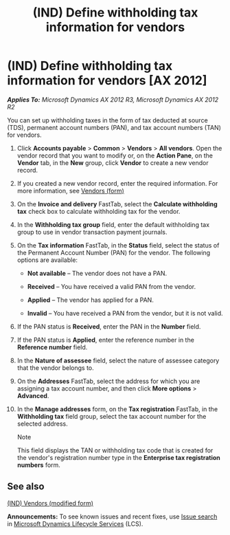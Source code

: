 ﻿---
title: (IND) Define withholding tax information for vendors
TOCTitle: (IND) Define withholding tax information for vendors
ms:assetid: c1bfad9a-3ad6-4245-8054-0d33cfbba163
ms:mtpsurl: https://technet.microsoft.com/en-us/library/JJ664873(v=AX.60)
ms:contentKeyID: 49386203
ms.date: 04/18/2014
mtps_version: v=AX.60
---

# (IND) Define withholding tax information for vendors [AX 2012]


_**Applies To:** Microsoft Dynamics AX 2012 R3, Microsoft Dynamics AX 2012 R2_

You can set up withholding taxes in the form of tax deducted at source (TDS), permanent account numbers (PAN), and tax account numbers (TAN) for vendors.

1.  Click **Accounts payable** \> **Common** \> **Vendors** \> **All vendors**. Open the vendor record that you want to modify or, on the **Action Pane**, on the **Vendor** tab, in the **New** group, click **Vendor** to create a new vendor record.

2.  If you created a new vendor record, enter the required information. For more information, see [Vendors (form)](https://technet.microsoft.com/en-us/library/aa592162\(v=ax.60\))

3.  On the **Invoice and delivery** FastTab, select the **Calculate withholding tax** check box to calculate withholding tax for the vendor.

4.  In the **Withholding tax group** field, enter the default withholding tax group to use in vendor transaction payment journals.

5.  On the **Tax information** FastTab, in the **Status** field, select the status of the Permanent Account Number (PAN) for the vendor. The following options are available:
    
      - **Not available** – The vendor does not have a PAN.
    
      - **Received** – You have received a valid PAN from the vendor.
    
      - **Applied** – The vendor has applied for a PAN.
    
      - **Invalid** – You have received a PAN from the vendor, but it is not valid.

6.  If the PAN status is **Received**, enter the PAN in the **Number** field.

7.  If the PAN status is **Applied**, enter the reference number in the **Reference number** field.

8.  In the **Nature of assessee** field, select the nature of assessee category that the vendor belongs to.

9.  On the **Addresses** FastTab, select the address for which you are assigning a tax account number, and then click **More options** \> **Advanced**.

10. In the **Manage addresses** form, on the **Tax registration** FastTab, in the **Withholding tax** field group, select the tax account number for the selected address.
    

    > [!NOTE]
    > <P>This field displays the TAN or withholding tax code that is created for the vendor's registration number type in the <STRONG>Enterprise tax registration numbers</STRONG> form.</P>



## See also

[(IND) Vendors (modified form)](https://technet.microsoft.com/en-us/library/jj664890\(v=ax.60\))

  
**Announcements:** To see known issues and recent fixes, use [Issue search](http://go.microsoft.com/fwlink/?linkid=389258) in [Microsoft Dynamics Lifecycle Services](http://go.microsoft.com/fwlink/?linkid=306505) (LCS).

